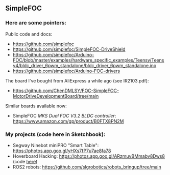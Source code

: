 ## SimpleFOC

### Here are some pointers:

Public code and docs:

- https://github.com/simplefoc
- https://github.com/simplefoc/SimpleFOC-DriveShield
- https://github.com/simplefoc/Arduino-FOC/blob/master/examples/hardware_specific_examples/Teensy/Teensy4/bldc_driver_6pwm_standalone/bldc_driver_6pwm_standalone.ino
- https://github.com/simplefoc/Arduino-FOC-drivers

The board I've bought from AliExpress a while ago (see IR2103.pdf):

- https://github.com/ChenDMLSY/FOC-SimpleFOC-MotorDriveDevelopmentBoard/tree/main

Similar boards available now:

- SimpleFOC *MKS Dual FOC V3.2 BLDC controller*: https://www.amazon.com/gp/product/B0FTX8PN2M

### My projects (code here in Sketchbook):

- Segway Ninebot miniPRO "Smart Table": https://photos.app.goo.gl/yHXs7fP7u7ae8fa78
- Hoverboard Hacking: https://photos.app.goo.gl/ARzmuvBMmabv8Dws8  (code [here](https://github.com/slgrobotics/Misc/tree/master/Arduino/Sketchbook/ESP8266BalancerVoyager))
- ROS2 robots: https://github.com/slgrobotics/robots_bringup/tree/main
